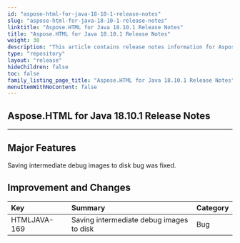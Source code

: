 ```yaml
---
id: "aspose-html-for-java-18-10-1-release-notes"
slug: "aspose-html-for-java-18-10-1-release-notes"
linktitle: "Aspose.HTML for Java 18.10.1 Release Notes"
title: "Aspose.HTML for Java 18.10.1 Release Notes"
weight: 30
description: "This article contains release notes information for Aspose.HTML for .Java 18.10.1."
type: "repository"
layout: "release"
hideChildren: false
toc: false
family_listing_page_title: "Aspose.HTML for Java 18.10.1 Release Notes"
menuItemWithNoContent: false
---
```


## Aspose.HTML for Java 18.10.1 Release Notes ##

-----
## Major Features ##

Saving intermediate debug images to disk bug was fixed.

## Improvement and Changes ## 

|**Key**|**Summary**|**Category**|
| :- | :- | :- |
|HTMLJAVA-169|Saving intermediate debug images to disk|Bug|

